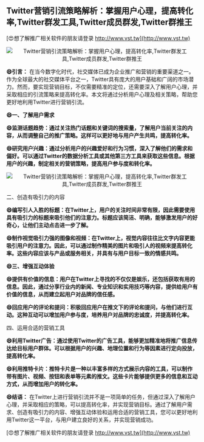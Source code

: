 ## **Twitter营销引流策略解析：掌握用户心理，提高转化率,Twitter群发工具,Twitter成员群发,Twitter群推王**

[😍想了解推广相关软件的朋友请登录 http://www.vst.tw](http://www.vst.tw)

 <center><img src="https://vst.tw/MP4/tuiguang/png/0.png" alt="Twitter营销引流策略解析：掌握用户心理，提高转化率,Twitter群发工具,Twitter成员群发,Twitter群推王"></center>

**😄引言：**
在当今数字化时代，社交媒体已成为企业推广和营销的重要渠道之一。作为全球最大的社交媒体平台之一，Twitter具有庞大的用户基础和广阔的市场潜力。然而，要实现营销目标，不仅需要精准的定位，还需要深入了解用户心理，并采取相应的引流策略来提高转化率。本文将通过分析用户心理及相关策略，帮助您更好地利用Twitter进行营销引流。

**😄一、了解用户需求**

**😄监测话题趋势：通过关注热门话题和关键词的搜索量，了解用户当前关注的内容，从而调整自己的推广策略。这样可以更好地与用户产生共鸣，提高转化率。**

**😄研究用户兴趣：通过分析用户的兴趣爱好和行为习惯，深入了解他们的需求和偏好。可以通过Twitter的数据分析工具或其他第三方工具来获取这些信息。根据用户的兴趣，制定相关的营销策略，提高用户参与度和转化率。**

 <center><img src="https://vst.tw/MP4/tuiguang/png/2.png" alt="Twitter营销引流策略解析：掌握用户心理，提高转化率,Twitter群发工具,Twitter成员群发,Twitter群推王"></center>

二、创造有吸引力的内容

**😄编写引人入胜的标题：在Twitter上，用户的关注时间非常有限，因此需要使用具有吸引力的标题来吸引他们的注意力。标题应该简洁、明确，能够激发用户的好奇心，让他们主动点击进一步了解。**

**😄制作视觉吸引力强的图像和视频：在Twitter上，视觉内容往往比文字内容更能吸引用户的注意力。因此，可以通过制作精美的图片和吸引人的视频来提高转化率。这些内容应该与产品或服务相关，并具有与用户目标一致的情感共鸣。**

**😄三、增强互动体验**

**😄提供有价值的信息：用户在Twitter上寻找的不仅仅是娱乐，还包括获取有用的信息。因此，通过分享行业内的新闻、专业知识和实用技巧等内容，提供给用户有价值的信息，从而建立起用户对品牌的信任感。**

**😄回应用户的评论和提问：积极回应用户在推文下的评论和提问，与他们进行互动。这种互动可以增加用户参与度，培养用户对品牌的忠诚度，并提高转化率。**

四、运用合适的营销工具

**😄利用Twitter广告：通过使用Twitter的广告工具，能够更加精准地将推广信息传达给目标用户群体。可以根据用户的兴趣、地理位置和行为等因素进行定向投放，提高转化率。**

**😄利用推特卡片：推特卡片是一种以丰富多样的方式展示内容的工具，可以制作带有图片、视频、按钮和表单等元素的推文。这些卡片能够提供更多的信息和互动方式，从而增加用户的转化率。**

**😄结语：**
在Twitter上进行营销引流并不是一项简单的任务，但通过深入了解用户心理，并采取相应的策略，可以提高转化率，并实现营销目标。通过了解用户需求、创造有吸引力的内容、增强互动体验和运用合适的营销工具，您可以更好地利用Twitter这一平台，与用户建立良好的关系，并实现营销成功。

[😍想了解推广相关软件的朋友请登录 http://www.vst.tw](http://www.vst.tw)




